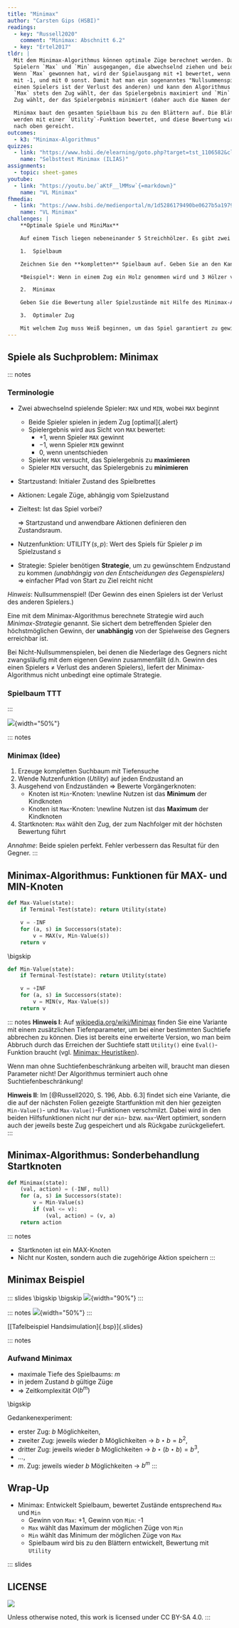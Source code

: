 ```yaml
---
title: "Minimax"
author: "Carsten Gips (HSBI)"
readings:
  - key: "Russell2020"
    comment: "Minimax: Abschnitt 6.2"
  - key: "Ertel2017"
tldr: |
  Mit dem Minimax-Algorithmus können optimale Züge berechnet werden. Dabei wird von zwei
  Spielern `Max` und `Min` ausgegangen, die abwechselnd ziehen und beide optimal spielen.
  Wenn `Max` gewonnen hat, wird der Spielausgang mit +1 bewertet, wenn `Min` gewonnen hat
  mit -1, und mit 0 sonst. Damit hat man ein sogenanntes "Nullsummenspiel" (der Gewinn des
  einen Spielers ist der Verlust des anderen) und kann den Algorithmus so gestalten, dass
  `Max` stets den Zug wählt, der das Spielergebnis maximiert und `Min` entsprechend den
  Zug wählt, der das Spielergebnis minimiert (daher auch die Namen der Spieler).

  Minimax baut den gesamten Spielbaum bis zu den Blättern auf. Die Blätter (Spielausgang)
  werden mit einer `Utility`-Funktion bewertet, und diese Bewertung wird dann im Spielbaum
  nach oben gereicht.
outcomes:
  - k3: "Minimax-Algorithmus"
quizzes:
  - link: "https://www.hsbi.de/elearning/goto.php?target=tst_1106582&client_id=FH-Bielefeld"
    name: "Selbsttest Minimax (ILIAS)"
assignments:
  - topic: sheet-games
youtube:
  - link: "https://youtu.be/`aKtF__lMMsw`{=markdown}"
    name: "VL Minimax"
fhmedia:
  - link: "https://www.hsbi.de/medienportal/m/1d5286179490be0627b5a19793b423753cba79388b4966b654bde224a31af81c9481e85a30057276826b3d8f7836a042d0f9e15c2cb82613a4374050b62ca6d2"
    name: "VL Minimax"
challenges: |
    **Optimale Spiele und MiniMax**

    Auf einem Tisch liegen nebeneinander 5 Streichhölzer. Es gibt zwei Spieler - Weiß und Schwarz - die abwechselnd ein oder zwei Streichhölzer wegnehmen dürfen (es muss mind. ein Streichholz genommen werden). Wer das letzte Streichholz nehmen muss, hat verloren. Zu Beginn ist Weiß am Zug.

    1.  Spielbaum

    Zeichnen Sie den **kompletten** Spielbaum auf. Geben Sie an den Kanten jeweils die Zahl der genommenen und der verbleibenden Hölzer an.

    *Beispiel*: Wenn in einem Zug ein Holz genommen wird und 3 Hölzer verbleiben, steht an der entsprechenden Kante "1/3". Geben Sie jeweils an, welcher Spieler am Zug ist.

    2.  Minimax

    Geben Sie die Bewertung aller Spielzustände mit Hilfe des Minimax-Algorithmus an. Bewerten Sie die Endzustände mit +1, wenn Spieler Weiß gewonnen hat, mit -1, falls Schwarz gewonnen hat.

    3.  Optimaler Zug

    Mit welchem Zug muss Weiß beginnen, um das Spiel garantiert zu gewinnen (beide Spieler verhalten sich stets optimal)? Argumentieren Sie mit der Minimax-Bewertung.
---
```



## Spiele als Suchproblem: Minimax

::: notes
### Terminologie

*   Zwei abwechselnd spielende Spieler: `MAX` und `MIN`, wobei `MAX` beginnt
    *   Beide Spieler spielen in jedem Zug [optimal]{.alert}
    *   Spielergebnis wird aus Sicht von `MAX` bewertet:
        *   $+1$, wenn Spieler `MAX` gewinnt
        *   $-1$, wenn Spieler `MIN` gewinnt
        *   $0$, wenn unentschieden
    *   Spieler `MAX` versucht, das Spielergebnis zu **maximieren**
    *   Spieler `MIN` versucht, das Spielergebnis zu **minimieren**

*   Startzustand: Initialer Zustand des Spielbrettes
*   Aktionen: Legale Züge, abhängig vom Spielzustand
*   Zieltest: Ist das Spiel vorbei?

    => Startzustand und anwendbare Aktionen definieren den Zustandsraum.

*   Nutzenfunktion: $\operatorname{UTILITY}(s,p)$: Wert des Spiels für
    Spieler $p$ im Spielzustand $s$

*   Strategie: Spieler benötigen **Strategie**, um zu gewünschtem Endzustand
    zu kommen *(unabhängig von den Entscheidungen des Gegenspielers)*
    => einfacher Pfad von Start zu Ziel reicht nicht

*Hinweis*: Nullsummenspiel! (Der Gewinn des einen Spielers ist der Verlust des
anderen Spielers.)

Eine mit dem Minimax-Algorithmus berechnete Strategie wird auch
*Minimax-Strategie* genannt. Sie sichert dem betreffenden Spieler den
höchstmöglichen Gewinn, der **unabhängig** von der Spielweise des Gegners
erreichbar ist.

Bei Nicht-Nullsummenspielen, bei denen die Niederlage des Gegners nicht
zwangsläufig mit dem eigenen Gewinn zusammenfällt (d.h. Gewinn des einen
Spielers $\ne$ Verlust des anderen Spielers), liefert der Minimax-Algorithmus
nicht unbedingt eine optimale Strategie.


### Spielbaum TTT
:::

![](images/tttSpielbaum.png){width="50%"}


::: notes
### Minimax (Idee)

1)  Erzeuge kompletten Suchbaum mit Tiefensuche
2)  Wende Nutzenfunktion (*Utility*) auf jeden Endzustand an
3)  Ausgehend von Endzuständen => Bewerte Vorgängerknoten:
    *   Knoten ist `Min`-Knoten: \newline
        Nutzen ist das **Minimum** der Kindknoten
    *   Knoten ist `Max`-Knoten: \newline
        Nutzen ist das **Maximum** der Kindknoten
4)  Startknoten: `Max` wählt den Zug, der zum Nachfolger mit der
    höchsten Bewertung führt

*Annahme*: Beide spielen perfekt. Fehler verbessern das Resultat für den Gegner.
:::


## Minimax-Algorithmus: Funktionen für MAX- und MIN-Knoten

```python
def Max-Value(state):
    if Terminal-Test(state): return Utility(state)

    v = -INF
    for (a, s) in Successors(state):
        v = MAX(v, Min-Value(s))
    return v
```

\bigskip

```python
def Min-Value(state):
    if Terminal-Test(state): return Utility(state)

    v = +INF
    for (a, s) in Successors(state):
        v = MIN(v, Max-Value(s))
    return v
```

::: notes
**Hinweis I**: Auf [wikipedia.org/wiki/Minimax](https://en.wikipedia.org/wiki/Minimax#Pseudocode)
finden Sie eine Variante mit einem zusätzlichen Tiefenparameter, um bei einer bestimmten
Suchtiefe abbrechen zu können. Dies ist bereits eine erweiterte Version, wo man beim
Abbruch durch das Erreichen der Suchtiefe statt `Utility()` eine `Eval()`-Funktion
braucht (vgl. [Minimax: Heuristiken](games3-heuristics.md)).

Wenn man ohne Suchtiefenbeschränkung arbeiten will, braucht man diesen
Parameter nicht! Der Algorithmus terminiert auch ohne Suchtiefenbeschränkung!


**Hinweis II**: Im [@Russell2020, S. 196, Abb. 6.3] findet sich eine Variante, die die
auf der nächsten Folien gezeigte Startfunktion mit den hier gezeigten `Min-Value()`-
und `Max-Value()`-Funktionen verschmilzt. Dabei wird in den beiden Hilfsfunktionen
nicht nur der `min`- bzw. `max`-Wert optimiert, sondern auch der jeweils beste Zug
gespeichert und als Rückgabe zurückgeliefert.
:::


## Minimax-Algorithmus: Sonderbehandlung Startknoten

```python
def Minimax(state):
    (val, action) = (-INF, null)
    for (a, s) in Successors(state):
        v = Min-Value(s)
        if (val <= v):
            (val, action) = (v, a)
    return action
```

::: notes
*   Startknoten ist ein MAX-Knoten
*   Nicht nur Kosten, sondern auch die zugehörige Aktion speichern
:::


## Minimax Beispiel

::: slides
\bigskip
\bigskip
![](images/minimaxBeispiel.png){width="90%"}
:::

::: notes
![](images/minimaxBeispiel.png){width="50%"}
:::

[[Tafelbeispiel Handsimulation]{.bsp}]{.slides}


::: notes
### Aufwand Minimax

*   maximale Tiefe des Spielbaums: $m$
*   in jedem Zustand $b$ gültige Züge
*   => Zeitkomplexität $O(b^m)$

\bigskip

Gedankenexperiment:
-   erster Zug: $b$ Möglichkeiten,
-   zweiter Zug: jeweils wieder $b$ Möglichkeiten $\rightarrow$ $b \star b = b^2$,
-   dritter Zug: jeweils wieder $b$ Möglichkeiten $\rightarrow$ $b \star (b \star b) = b^3$,
-   ...,
-   $m$. Zug: jeweils wieder $b$ Möglichkeiten $\rightarrow$ $b^m$
:::


## Wrap-Up

*   Minimax: Entwickelt Spielbaum, bewertet Zustände entsprechend `Max` und `Min`
    -   Gewinn von `Max`: +1, Gewinn von `Min`: -1
    -   `Max` wählt das Maximum der möglichen Züge von `Min`
    -   `Min` wählt das Minimum der möglichen Züge von `Max`
    -   Spielbaum wird bis zu den Blättern entwickelt, Bewertung mit `Utility`







<!-- DO NOT REMOVE - THIS IS A LAST SLIDE TO INDICATE THE LICENSE AND POSSIBLE EXCEPTIONS (IMAGES, ...). -->
::: slides
## LICENSE
![](https://licensebuttons.net/l/by-sa/4.0/88x31.png)

Unless otherwise noted, this work is licensed under CC BY-SA 4.0.
:::

